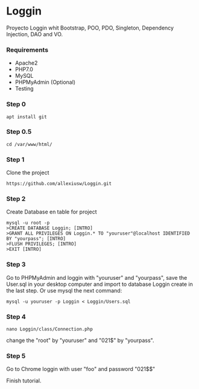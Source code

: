 # Loggin
Proyecto Loggin whit Bootstrap, POO, PDO, Singleton, Dependency Injection, DAO and VO.
### Requirements
* Apache2
* PHP7.0
* MySQL
* PHPMyAdmin (Optional)
* Testing
### Step 0
```
apt install git 
```

### Step 0.5
```
cd /var/www/html/
```

### Step 1
Clone the project
```
https://github.com/allexiusw/Loggin.git
```

### Step 2
Create Database en table for project
```
mysql -u root -p 
>CREATE DATABASE Loggin; [INTRO]
>GRANT ALL PRIVILEGES ON Loggin.* TO "youruser"@localhost IDENTIFIED BY "yourpass"; [INTRO]
>FLUSH PRIVILEGES; [INTRO]
>EXIT [INTRO]
```
### Step 3
Go to PHPMyAdmin and loggin with "youruser" and "yourpass", save the User.sql in your desktop computer and import to database Loggin create in the last step. Or use mysql the next command:
```
mysql -u youruser -p Loggin < Loggin/Users.sql
```

### Step 4
```
nano Loggin/class/Connection.php 
```
change the "root" by "youruser" and "021$" by "yourpass".

### Step 5

Go to Chrome loggin with user "foo" and password "021$$"

Finish tutorial.
